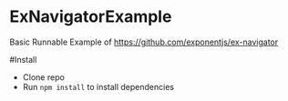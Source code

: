 # ExNavigatorExample

Basic Runnable Example of https://github.com/exponentjs/ex-navigator

#Install

* Clone repo
* Run `npm install` to install dependencies
